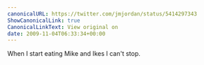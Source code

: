 ```yaml
---
canonicalURL: https://twitter.com/jmjordan/status/5414297343
ShowCanonicalLink: true
CanonicalLinkText: View original on
date: 2009-11-04T06:33:34+00:00
---
```

When I start eating Mike and Ikes I can't stop.